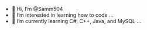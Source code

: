 - 👋 Hi, I’m @Samm504
- 👀 I’m interested in learning how to code ...
- 🌱 I’m currently learning C#, C++, Java, and MySQL ...

<!---
Samm504/Samm504 is a ✨ special ✨ repository because its `README.md` (this file) appears on your GitHub profile.
You can click the Preview link to take a look at your changes.
--->
